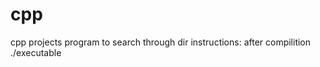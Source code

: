 # cpp
cpp projects
program to search through dir
instructions: after compilition ./executable <path>
